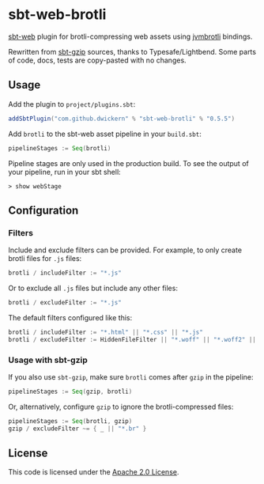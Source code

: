 sbt-web-brotli
==========

[sbt-web] plugin for brotli-compressing web assets using [jvmbrotli] bindings.

Rewritten from [sbt-gzip] sources, thanks to Typesafe/Lightbend.
Some parts of code, docs, tests are copy-pasted with no changes.


Usage
----------

Add the plugin to `project/plugins.sbt`:

```scala
addSbtPlugin("com.github.dwickern" % "sbt-web-brotli" % "0.5.5")
```

Add `brotli` to the sbt-web asset pipeline in your `build.sbt`:

```scala
pipelineStages := Seq(brotli)
```

Pipeline stages are only used in the production build.
To see the output of your pipeline, run in your sbt shell:

```
> show webStage
```

Configuration
-------------

### Filters

Include and exclude filters can be provided. For example, to only create brotli files for `.js` files:

```scala
brotli / includeFilter := "*.js"
```

Or to exclude all `.js` files but include any other files:

```scala
brotli / excludeFilter := "*.js"
```

The default filters configured like this:

```scala
brotli / includeFilter := "*.html" || "*.css" || "*.js"
brotli / excludeFilter := HiddenFileFilter || "*.woff" || "*.woff2" || "*.gz"
```

### Usage with sbt-gzip

If you also use `sbt-gzip`, make sure `brotli` comes after `gzip` in the pipeline:

```scala
pipelineStages := Seq(gzip, brotli)
```

Or, alternatively, configure `gzip` to ignore the brotli-compressed files:

```scala
pipelineStages := Seq(brotli, gzip)
gzip / excludeFilter ~= { _ || "*.br" }
```

License
-------

This code is licensed under the [Apache 2.0 License][apache].

[jvmbrotli]: https://github.com/nixxcode/jvm-brotli
[sbt-gzip]: https://github.com/sbt/sbt-gzip
[sbt-web]: https://github.com/sbt/sbt-web
[apache]: http://www.apache.org/licenses/LICENSE-2.0.html
